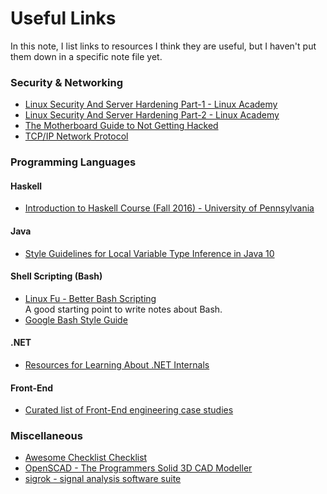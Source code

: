 # Useful Links

In this note, I list links to resources I think they are useful, 
but I haven't put them down in a specific note file yet.

### Security & Networking
- [Linux Security And Server Hardening Part-1 - Linux Academy](https://linuxacademy.com/howtoguides/posts/show/topic/19700-linux-security-and-server-hardening-part1)
- [Linux Security And Server Hardening Part-2 - Linux Academy](https://linuxacademy.com/howtoguides/posts/show/topic/19746-linux-security-and-server-hardening-part2)
- [The Motherboard Guide to Not Getting Hacked](https://motherboard.vice.com/en_us/article/d3devm/motherboard-guide-to-not-getting-hacked-online-safety-guide)
- [TCP/IP Network Protocol](https://linuxacademy.com/howtoguides/posts/show/topic/12806-tcpip-network-protocol)

### Programming Languages
#### Haskell
- [Introduction to Haskell Course (Fall 2016) - University of Pennsylvania](http://www.seas.upenn.edu/~cis194/fall16/)

#### Java
- [Style Guidelines for Local Variable Type Inference in Java 10](http://openjdk.java.net/projects/amber/LVTIstyle.html)

#### Shell Scripting (Bash)
- [Linux Fu - Better Bash Scripting](https://hackaday.com/2017/07/21/linux-fu-better-bash-scripting/)  
A good starting point to write notes about Bash.
- [Google Bash Style Guide](https://google.github.io/styleguide/shell.xml)

#### .NET
- [Resources for Learning About .NET Internals](http://mattwarren.org/2018/01/22/Resources-for-Learning-about-.NET-Internals/)

#### Front-End
- [Curated list of Front-End engineering case studies](https://github.com/andrew--r/frontend-case-studies)

### Miscellaneous
- [Awesome Checklist Checklist](http://checklist.yingjiehu.com/)
- [OpenSCAD - The Programmers Solid 3D CAD Modeller](http://www.openscad.org)
- [sigrok - signal analysis software suite](https://sigrok.org)
